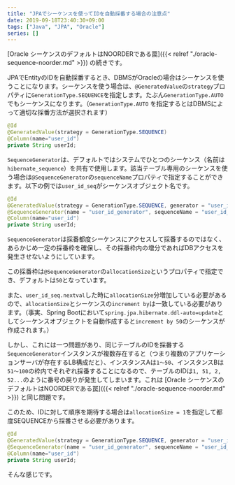 ```yaml
---
title: "JPAでシーケンスを使ってIDを自動採番する場合の注意点"
date: 2019-09-18T23:40:30+09:00
tags: ["Java", "JPA", "Oracle"]
series: []
---
```


[Oracle シーケンスのデフォルトはNOORDERである罠]({{< relref "./oracle-sequence-noorder.md" >}}) の続きです。

<!--more-->

JPAでEntityのIDを自動採番するとき、DBMSがOracleの場合はシーケンスを使うことになります。シーケンスを使う場合は、`@GeneratedValue`の`strategy`プロパティに`GenerationType.SEQUENCE`を指定します。たぶん`GenerationType.AUTO`でもシーケンスになります。（`GenerationType.AUTO` を指定するとはDBMSによって適切な採番方法が選択されます）

```java
@Id
@GeneratedValue(strategy = GenerationType.SEQUENCE)
@Column(name="user_id")
private String userId;
```

`SequenceGenerator`は、デフォルトではシステムでひとつのシーケンス（名前は`hibernate_sequence`）を共有で使用します。該当テーブル専用のシーケンスを使う場合は`@SequenceGenerator`の`sequenceName`プロパティで指定することができます。以下の例では`user_id_seq`がシーケンスオブジェクト名です。

```java
@Id
@GeneratedValue(strategy = GenerationType.SEQUENCE, generator = "user_id_generator")
@SequenceGenerator(name = "user_id_generator", sequenceName = "user_id_seq")
@Column(name="user_id")
private String userId;
```

`SequenceGenerator`は採番都度シーケンスにアクセスして採番するのではなく、あらかじめ一定の採番枠を確保し、その採番枠内の増分であればDBアクセスを発生させないようにしています。

この採番枠は`@SequenceGenerator`の`allocationSize`というプロパティで指定でき、デフォルトは`50`となっています。

また、`user_id_seq.nextval`した時に`allocationSize`分増加している必要があるので、`allocationSize`とシーケンスの`increment by`は一致している必要があります。（事実、Spring Bootにおいて`spring.jpa.hibernate.ddl-auto=update`としてシーケンスオブジェクトを自動作成すると`increment by 50`のシーケンスが作成されます。）

しかし、これには一つ問題があり、同じテーブルのIDを採番する`SequenceGenerator`インスタンスが複数存在すると（つまり複数のアプリケーションサーバが存在するLB構成だと）、インスタンスAは`1～50`、インスタンスBは`51～100`の枠内でそれぞれ採番することになるので、テーブルのIDは`1, 51, 2, 52...`のように番号の戻りが発生してしまいます。これは [Oracle シーケンスのデフォルトはNOORDERである罠]({{< relref "./oracle-sequence-noorder.md" >}}) と同じ問題です。

このため、IDに対して順序を期待する場合は`allocationSize = 1`を指定して都度SEQUENCEから採番させる必要があります。

```java
@Id
@GeneratedValue(strategy = GenerationType.SEQUENCE, generator = "user_id_generator")
@SequenceGenerator(name = "user_id_generator", sequenceName = "user_id_seq", allocationSize = 1)
@Column(name="user_id")
private String userId;
```

そんな感じです。
